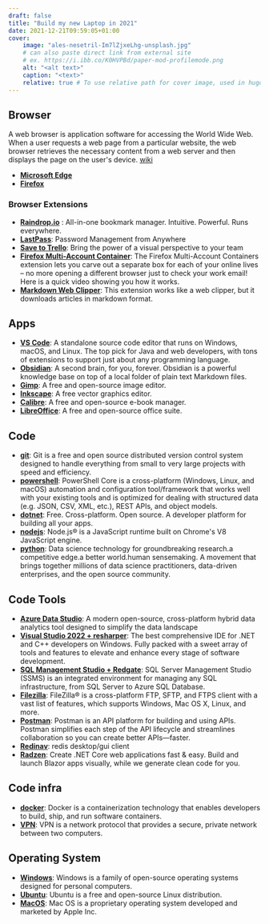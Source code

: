 ```yaml
---
draft: false
title: "Build my new Laptop in 2021"
date: 2021-12-21T09:59:05+01:00
cover:
    image: "ales-nesetril-Im7lZjxeLhg-unsplash.jpg"
    # can also paste direct link from external site
    # ex. https://i.ibb.co/K0HVPBd/paper-mod-profilemode.png
    alt: "<alt text>"
    caption: "<text>"
    relative: true # To use relative path for cover image, used in hugo Page-bundles
---
```


## Browser

A web browser is application software for accessing the World Wide Web. When a user requests a web page from a particular website, the web browser retrieves the necessary content from a web server and then displays the page on the user's device. [wiki](https://en.wikipedia.org/wiki/Web_browser)

- **[Microsoft Edge](https://microsoftedgewelcome.microsoft.com/en-us/?form=MT002G)**
- **[Firefox](https://www.mozilla.org/en-US/firefox/new/)**

### Browser Extensions

- **[Raindrop.io](https://raindrop.io/)** : All-in-one bookmark manager. Intuitive. Powerful. Runs everywhere.
- **[LastPass](https://www.lastpass.com/)**: Password Management from Anywhere
- **[Save to Trello](https://trello.com/)**: Bring the power of a visual perspective to your team
- **[Firefox Multi-Account Container](https://addons.mozilla.org/en-US/firefox/addon/multi-account-containers/)**: The Firefox Multi-Account Containers extension lets you carve out a separate box for each of your online lives – no more opening a different browser just to check your work email! Here is a quick video showing you how it works.
- **[Markdown Web Clipper](https://chrome.google.com/webstore/detail/markdownload-markdown-web/pcmpcfapbekmbjjkdalcgopdkipoggdi?hl=en-GB)**: This extension works like a web clipper, but it downloads articles in markdown format.

## Apps

- **[VS Code](https://code.visualstudio.com/)**: A standalone source code editor that runs on Windows, macOS, and Linux. The top pick for Java and web developers, with tons of extensions to support just about any programming language.
- **[Obsidian](https://obsidian.md/)**: A second brain, for you, forever. Obsidian is a powerful knowledge base on top of a local folder of plain text Markdown files.
- **[Gimp](https://www.gimp.org/)**: A free and open-source image editor.
- **[Inkscape](https://inkscape.org/)**: A free vector graphics editor.
- **[Calibre](https://calibre-ebook.com/)**: A free and open-source e-book manager.
- **[LibreOffice](https://www.libreoffice.org/)**: A free and open-source office suite.

## Code

- **[git](https://git-scm.com/)**: Git is a free and open source distributed version control system designed to handle everything from small to very large projects with speed and efficiency.
- **[powershell](https://github.com/powershell/powershell)**: PowerShell Core is a cross-platform (Windows, Linux, and macOS) automation and configuration tool/framework that works well with your existing tools and is optimized for dealing with structured data (e.g. JSON, CSV, XML, etc.), REST APIs, and object models.
- **[dotnet](https://dotnet.microsoft.com/en-us/)**: Free. Cross-platform. Open source. A developer platform for building all your apps.
- **[nodejs](https://nodejs.org/en/)**: Node.js® is a JavaScript runtime built on Chrome's V8 JavaScript engine.
- **[python](https://www.anaconda.com/)**: Data science technology for groundbreaking research.a competitive edge.a better world.human sensemaking. A movement that brings together millions of data science practitioners, data-driven enterprises, and the open source community.

## Code Tools

- **[Azure Data Studio](https://azure.microsoft.com/en-us/services/developer-tools/data-studio/)**: A modern open-source, cross-platform hybrid data analytics tool designed to simplify the data landscape
- **[Visual Studio 2022 + resharper](https://visualstudio.microsoft.com/vs/)**: The best comprehensive IDE for .NET and C++ developers on Windows. Fully packed with a sweet array of tools and features to elevate and enhance every stage of software development.
- **[SQL Management Studio + Redgate](https://docs.microsoft.com/en-us/sql/ssms/download-sql-server-management-studio-ssms?view=sql-server-ver15)**: SQL Server Management Studio (SSMS) is an integrated environment for managing any SQL infrastructure, from SQL Server to Azure SQL Database.
- **[Filezilla](https://filezilla-project.org/)**: FileZilla® is a cross-platform FTP, SFTP, and FTPS client with a vast list of features, which supports Windows, Mac OS X, Linux, and more.
- **[Postman](https://www.postman.com/)**: Postman is an API platform for building and using APIs. Postman simplifies each step of the API lifecycle and streamlines collaboration so you can create better APIs—faster.
- **[Redinav](https://www.redinav.com/)**: redis desktop/gui client
- **[Radzen](https://www.radzen.com/)**: Create .NET Core web applications fast & easy. Build and launch Blazor apps visually, while we generate clean code for you.

## Code infra

- **[docker](https://www.docker.com/)**: Docker is a containerization technology that enables developers to build, ship, and run software containers.
- **[VPN](https://www.vpnbook.com/)**: VPN is a network protocol that provides a secure, private network between two computers.

## Operating System

- **[Windows](https://www.microsoft.com/en-us/windows/)**: Windows is a family of open-source operating systems designed for personal computers.
- **[Ubuntu](https://www.ubuntu.com/)**: Ubuntu is a free and open-source Linux distribution.
- **[MacOS](https://www.apple.com/macos/)**: Mac OS is a proprietary operating system developed and marketed by Apple Inc.
